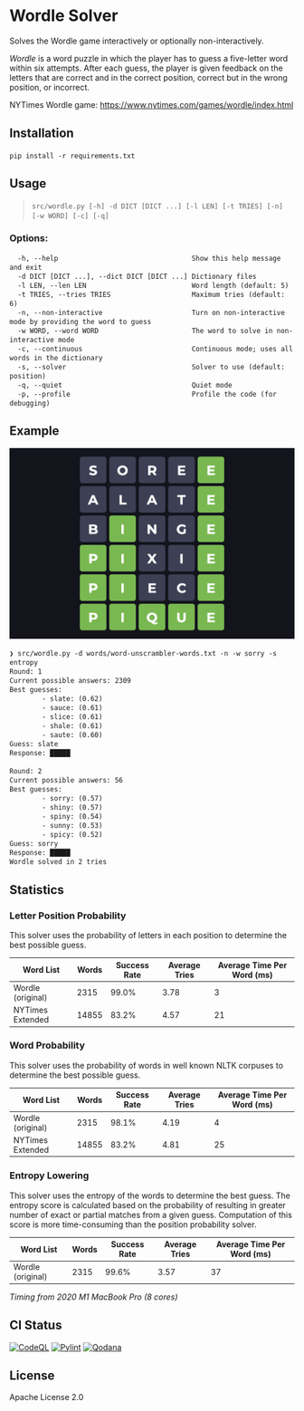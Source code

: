 # Wordle Solver

Solves the Wordle game interactively or optionally non-interactively.

_Wordle_ is a word puzzle in which the player has to guess a five-letter word within six attempts. After each guess,
the player is given feedback on the letters that are correct and in the correct position, correct but in the wrong
position, or incorrect.

NYTimes Wordle game: https://www.nytimes.com/games/wordle/index.html

## Installation

`pip install -r requirements.txt`

## Usage

> `src/wordle.py [-h] -d DICT [DICT ...] [-l LEN] [-t TRIES] [-n] [-w WORD] [-c] [-q]`

### Options:

```
  -h, --help                                 Show this help message and exit
  -d DICT [DICT ...], --dict DICT [DICT ...] Dictionary files
  -l LEN, --len LEN                          Word length (default: 5)
  -t TRIES, --tries TRIES                    Maximum tries (default: 6)
  -n, --non-interactive                      Turn on non-interactive mode by providing the word to guess
  -w WORD, --word WORD                       The word to solve in non-interactive mode
  -c, --continuous                           Continuous mode; uses all words in the dictionary
  -s, --solver                               Solver to use (default: position)
  -q, --quiet                                Quiet mode
  -p, --profile                              Profile the code (for debugging)
```

## Example

![Example Wordle game](./wordlegame.png)

```
❯ src/wordle.py -d words/word-unscrambler-words.txt -n -w sorry -s entropy
Round: 1
Current possible answers: 2309
Best guesses:
        - slate: (0.62)
        - sauce: (0.61)
        - slice: (0.61)
        - shale: (0.61)
        - saute: (0.60)
Guess: slate
Response: █████

Round: 2
Current possible answers: 56
Best guesses:
        - sorry: (0.57)
        - shiny: (0.57)
        - spiny: (0.54)
        - sunny: (0.53)
        - spicy: (0.52)
Guess: sorry
Response: █████
Wordle solved in 2 tries
```

## Statistics

### Letter Position Probability

This solver uses the probability of letters in each position to determine the best possible guess.

| Word List         | Words | Success Rate | Average Tries | Average Time Per Word (ms) |
|-------------------|-------|--------------|---------------|----------------------------|
| Wordle (original) | 2315  | 99.0%        | 3.78          | 3                          |
| NYTimes Extended  | 14855 | 83.2%        | 4.57          | 21                         |

### Word Probability

This solver uses the probability of words in well known NLTK corpuses to determine the best possible guess.

| Word List         | Words | Success Rate | Average Tries | Average Time Per Word (ms) |
|-------------------|-------|--------------|---------------|----------------------------|
| Wordle (original) | 2315  | 98.1%        | 4.19          | 4                          |
| NYTimes Extended  | 14855 | 83.2%        | 4.81          | 25                         |

### Entropy Lowering

This solver uses the entropy of the words to determine the best guess. The entropy score is calculated based on the
probability of resulting in greater number of exact or partial matches from a given guess. Computation of this
score is more time-consuming than the position probability solver.

| Word List         | Words | Success Rate | Average Tries | Average Time Per Word (ms) |
|-------------------|-------|--------------|---------------|----------------------------|
| Wordle (original) | 2315  | 99.6%        | 3.57          | 37                         |

_Timing from 2020 M1 MacBook Pro (8 cores)_

## CI Status

[![CodeQL](https://github.com/arunkv/wordle/actions/workflows/codeql.yml/badge.svg)](https://github.com/arunkv/wordle/actions/workflows/codeql.yml) [![Pylint](https://github.com/arunkv/wordle/actions/workflows/pylint.yml/badge.svg)](https://github.com/arunkv/wordle/actions/workflows/pylint.yml) [![Qodana](https://github.com/arunkv/wordle/actions/workflows/qodana_code_quality.yml/badge.svg)](https://github.com/arunkv/wordle/actions/workflows/qodana_code_quality.yml)

## License

Apache License 2.0

